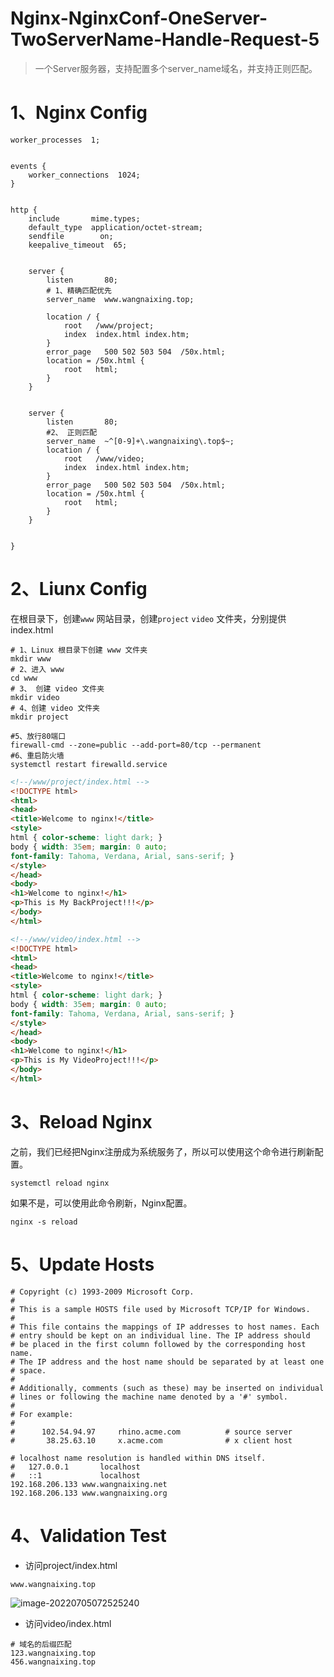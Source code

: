 # Nginx-NginxConf-OneServer-TwoServerName-Handle-Request-5

> 一个Server服务器，支持配置多个server_name域名，并支持正则匹配。

# 1、Nginx Config

```nginx
worker_processes  1;


events {
    worker_connections  1024;
}


http {
    include       mime.types;
    default_type  application/octet-stream;
    sendfile        on;
    keepalive_timeout  65;
	
 
    server {
        listen       80;
        # 1、精确匹配优先
        server_name  www.wangnaixing.top;

        location / {
            root   /www/project;
            index  index.html index.htm;
        }
        error_page   500 502 503 504  /50x.html;
        location = /50x.html {
            root   html;
        }
    }

	
    server {
        listen       80;
    	#2、 正则匹配 
        server_name  ~^[0-9]+\.wangnaixing\.top$~;
        location / {
            root   /www/video;
            index  index.html index.htm;
        }
        error_page   500 502 503 504  /50x.html;
        location = /50x.html {
            root   html;
        }
    }


}
```

# 2、Liunx Config

在根目录下，创建`www` 网站目录，创建`project` `video` 文件夹，分别提供index.html

```shell
# 1、Linux 根目录下创建 www 文件夹
mkdir www
# 2、进入 www
cd www
# 3、 创建 video 文件夹
mkdir video
# 4、创建 video 文件夹
mkdir project

#5、放行80端口
firewall-cmd --zone=public --add-port=80/tcp --permanent
#6、重启防火墙
systemctl restart firewalld.service
```

```html
<!--/www/project/index.html -->
<!DOCTYPE html>
<html>
<head>
<title>Welcome to nginx!</title>
<style>
html { color-scheme: light dark; }
body { width: 35em; margin: 0 auto;
font-family: Tahoma, Verdana, Arial, sans-serif; }
</style>
</head>
<body>
<h1>Welcome to nginx!</h1>
<p>This is My BackProject!!!</p>
</body>
</html>
```

```html
<!--/www/video/index.html -->
<!DOCTYPE html>
<html>
<head>
<title>Welcome to nginx!</title>
<style>
html { color-scheme: light dark; }
body { width: 35em; margin: 0 auto;
font-family: Tahoma, Verdana, Arial, sans-serif; }
</style>
</head>
<body>
<h1>Welcome to nginx!</h1>
<p>This is My VideoProject!!!</p>
</body>
</html>
```

# 3、Reload Nginx

之前，我们已经把Nginx注册成为系统服务了，所以可以使用这个命令进行刷新配置。

```shell
systemctl reload nginx
```

如果不是，可以使用此命令刷新，Nginx配置。

```shell
nginx -s reload
```

# 5、Update Hosts

```properties
# Copyright (c) 1993-2009 Microsoft Corp.
#
# This is a sample HOSTS file used by Microsoft TCP/IP for Windows.
#
# This file contains the mappings of IP addresses to host names. Each
# entry should be kept on an individual line. The IP address should
# be placed in the first column followed by the corresponding host name.
# The IP address and the host name should be separated by at least one
# space.
#
# Additionally, comments (such as these) may be inserted on individual
# lines or following the machine name denoted by a '#' symbol.
#
# For example:
#
#      102.54.94.97     rhino.acme.com          # source server
#       38.25.63.10     x.acme.com              # x client host

# localhost name resolution is handled within DNS itself.
#	127.0.0.1       localhost
#	::1             localhost
192.168.206.133 www.wangnaixing.net
192.168.206.133 www.wangnaixing.org
```

# 4、Validation Test

- 访问project/index.html

```properties
www.wangnaixing.top
```

![image-20220705072525240](013-Nginx-NginxConf-OneServer-TwoServerName-Handle-Request-5.assets/image-20220705072525240.png)

- 访问video/index.html

```properties
# 域名的后缀匹配 
123.wangnaixing.top
456.wangnaixing.top
```

